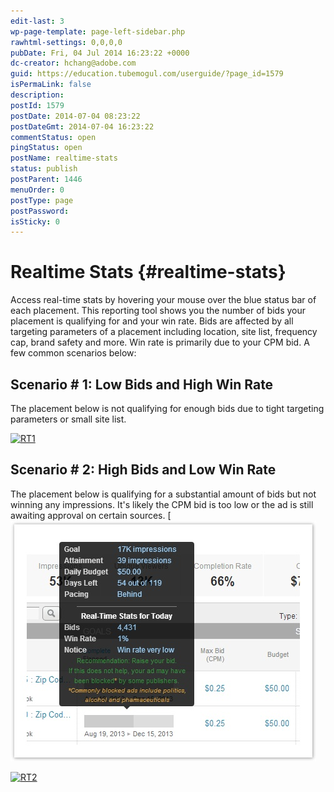 ```yaml
---
edit-last: 3
wp-page-template: page-left-sidebar.php
rawhtml-settings: 0,0,0,0
pubDate: Fri, 04 Jul 2014 16:23:22 +0000
dc-creator: hchang@adobe.com
guid: https://education.tubemogul.com/userguide/?page_id=1579
isPermaLink: false
description: 
postId: 1579
postDate: 2014-07-04 08:23:22
postDateGmt: 2014-07-04 16:23:22
commentStatus: open
pingStatus: open
postName: realtime-stats
status: publish
postParent: 1446
menuOrder: 0
postType: page
postPassword: 
isSticky: 0
---
```


# Realtime Stats {#realtime-stats}

Access real-time stats by hovering your mouse over the blue status bar of each placement. This reporting tool shows you the number of bids your placement is qualifying for and your win rate. Bids are affected by all targeting parameters of a placement including location, site list, frequency cap, brand safety and more. Win rate is primarily due to your CPM bid. A few common scenarios below:
  
## Scenario # 1: Low Bids and High Win Rate
  
The placement below is not qualifying for enough bids due to tight targeting parameters or small site list.

[![RT1](assets/assets/rt1.jpg)](assets/rt1.jpg)

  
## Scenario # 2: High Bids and Low Win Rate
  
The placement below is qualifying for a substantial amount of bids but not winning any impressions. It's likely the CPM bid is too low or the ad is still awaiting approval on certain sources.  [![RT2](assets/rt2.jpg)

[![RT2](assets/assets/rt2.jpg)](assets/rt2.jpg)
